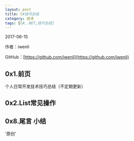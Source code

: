 ```yaml
---
layout: post
title: C#技巧总结
category: 技术
tags: [C#,.NET,技巧总结]
---
```


2017-06-15

作者：iwenli

GitHub：[https://github.com/iwenli](https://github.com/iwenli)

## 0x1.前页

个人日常开发技术技巧总结（不定期更新）

## 0x2.List常见操作


<!--more-->

## 0x8.尾言 小结


'原创'